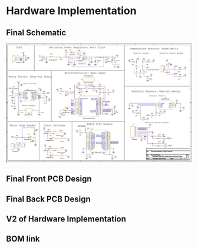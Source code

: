 # Hardware Implementation

## Final Schematic
![Final Schematic](https://raw.githubusercontent.com/EGR314Team308/Team308.github.io/main/FinalSchematic.JPG)
## Final Front PCB Design

## Final Back PCB Design

## V2 of Hardware Implementation 

## BOM link

